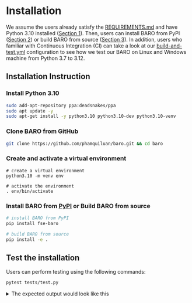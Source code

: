 # Installation

We assume the users already satisfy the [REQUIREMENTS.md](REQUIREMENTS.md) and have Python 3.10 installed ([Section 1](https://github.com/phamquiluan/baro/blob/main/INSTALL.md#1-install-python310)). Then, users can install BARO from PyPI ([Section 2](https://github.com/phamquiluan/baro/blob/main/INSTALL.md#2-install-baro-from-pypi)) or build BARO from source ([Section 3](https://github.com/phamquiluan/baro/blob/main/INSTALL.md#3-install-baro-from-source)). In addition, users who familiar with Continuous Integration (CI) can take a look at our [build-and-test.yml](https://github.com/phamquiluan/baro/blob/main/.github/workflows/build-and-test.yml) configuration to see how we test our BARO on Linux and Windows machine from Python 3.7 to 3.12.


## Installation Instruction

### Install Python 3.10

```bash
sudo add-apt-repository ppa:deadsnakes/ppa
sudo apt update -y
sudo apt-get install -y python3.10 python3.10-dev python3.10-venv
```

### Clone BARO from GitHub


```bash
git clone https://github.com/phamquiluan/baro.git && cd baro
```


### Create and activate a virtual environment

```
# create a virtual environment
python3.10 -m venv env

# activate the environment
. env/bin/activate
```

### Install BARO from [PyPI](https://pypi.org/project/fse-baro) or Build BARO from source

```bash
# install BARO from PyPI
pip install fse-baro

# build BARO from source
pip install -e .
```

## Test the installation

Users can perform testing using the following commands:

```bash
pytest tests/test.py
```

<details>
<summary>The expected output would look like this</summary>

```bash

(ins)(env) luan@machine:~/ws/baro$ pytest tests/test.py 
============================================ test session starts =============================================
platform linux -- Python 3.10.13, pytest-7.4.0, pluggy-1.3.0
rootdir: /home/luan/ws/baro
collected 4 items                                                                                            

tests/test.py ....                                                                                     [100%]

======================================= 4 passed in 501.44s (0:08:21) ========================================
(ins)(env) luan@machine:~/ws/baro$ 

```
</details>
